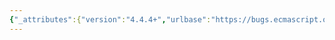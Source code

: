 ```yaml
---
{"_attributes":{"version":"4.4.4+","urlbase":"https://bugs.ecmascript.org/","maintainer":"dherman@mozilla.com"},"bug":{"bug_id":4267,"creation_ts":"2015-04-07 08:56:00 -0700","short_desc":"%ThrowTypeError% has a mutable name property","delta_ts":"2015-07-10 08:34:17 -0700","product":"Draft for 6th Edition","component":"technical issue","version":"Rev 37: April 3, 2015 Release Candidate 4","rep_platform":"All","op_sys":"All","bug_status":"RESOLVED","resolution":"FIXED","priority":"Normal","bug_severity":"critical","everconfirmed":true,"reporter":{"uid":"arv","name":"Erik Arvidsson"},"assigned_to":{"uid":"allen","name":"Allen Wirfs-Brock"},"cc":["andrebargull","caitpotter88","erights","erights","erik.arvidsson"],"long_desc":[{"commentid":14152,"comment_count":0,"who":{"uid":"arv","name":"Erik Arvidsson"},"bug_when":"2015-04-07 08:56:05 -0700","thetext":"The %ThrowTypeError% function is supposed to be a frozen function so that it cannot be used as a side channel. However, in ES6 we added a configurable name property to all functions.\n\n(We also made length configurable but that case is handled in the spec already.)"},{"commentid":14153,"comment_count":1,"who":{"uid":"andrebargull","name":"André Bargull"},"bug_when":"2015-04-07 09:41:01 -0700","thetext":"%ThrowTypeError% does not have an own .name property per 9.2.7.1 + 19.2.4.2:\n\n> 9.2.7.1 %ThrowTypeError% ( )\n> The %ThrowTypeError% intrinsic is an anonymous built-in function object [...]\n\n> 19.2.4.2 name\n> Anonymous functions objects that do not have a contextual name associated with them by this\n> specification do not have a name own property but inherit the name property of \n> %FunctionPrototype%."},{"commentid":14154,"comment_count":2,"who":{"uid":"arv","name":"Erik Arvidsson"},"bug_when":"2015-04-07 10:01:50 -0700","thetext":"Thanks André. Crisis averted."},{"commentid":14155,"comment_count":3,"who":{"uid":"andrebargull","name":"André Bargull"},"bug_when":"2015-04-07 10:02:44 -0700","thetext":"(In reply to Erik Arvidsson from comment #2)\n> Thanks André. Crisis averted.\n\n:-D"}]}}
---
```

